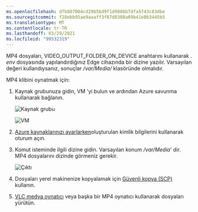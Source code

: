 ```yaml
---
ms.openlocfilehash: dfb887004cd29b5bd9f1d9886b7dfa5f43c83dbe
ms.sourcegitcommit: f28ebb95ae9aaaff3f87d8388a09b41e0b3445b5
ms.translationtype: MT
ms.contentlocale: tr-TR
ms.lasthandoff: 03/29/2021
ms.locfileid: "99532319"
---
```

MP4 dosyaları, VIDEO_OUTPUT_FOLDER_ON_DEVICE anahtarını kullanarak *. env* dosyasında yapılandırdığınız Edge cihazında bir dizine yazılır. Varsayılan değeri kullandıysanız, sonuçlar */var/Media/* klasöründe olmalıdır.

MP4 klibini oynatmak için:

1. Kaynak grubunuza gidin, VM 'yi bulun ve ardından Azure savunma kullanarak bağlanın.

    ![Kaynak grubu](../../../media/quickstarts/resource-group.png)
    
    ![VM](../../../media/quickstarts/virtual-machine.png)
1. [Azure kaynaklarınızı ayarlarken](../../../detect-motion-emit-events-quickstart.md#set-up-azure-resources)oluşturulan kimlik bilgilerini kullanarak oturum açın. 
1. Komut isteminde ilgili dizine gidin. Varsayılan konum */var/Media*' dir. MP4 dosyalarını dizinde görmeniz gerekir.

    ![Çıktı](../../../media/quickstarts/samples-output.png) 

1. Dosyaları yerel makinenize kopyalamak için [Güvenli kopya (SCP)](../../../../../virtual-machines/linux/copy-files-to-linux-vm-using-scp.md) kullanın. 
1. [VLC medya oynatıcı](https://www.videolan.org/vlc/) veya başka bir MP4 oynatıcı kullanarak dosyaları yürütün.

